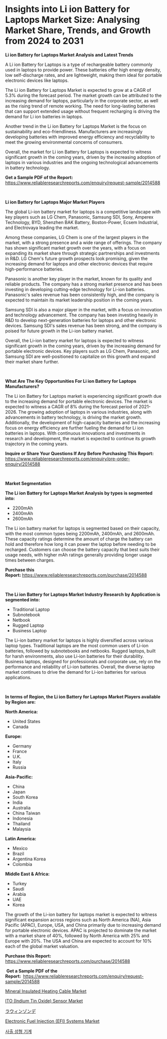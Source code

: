 <p><h1>Insights into Li ion Battery for Laptops Market Size: Analysing Market Share, Trends, and Growth from 2024 to 2031</h1></p><p><strong>Li ion Battery for Laptops Market Analysis and Latest Trends</strong></p>
<p><p>A Li ion Battery for Laptops is a type of rechargeable battery commonly used in laptops to provide power. These batteries offer high energy density, low self-discharge rates, and are lightweight, making them ideal for portable electronic devices like laptops.</p><p>The Li ion Battery for Laptops Market is expected to grow at a CAGR of 5.3% during the forecast period. The market growth can be attributed to the increasing demand for laptops, particularly in the corporate sector, as well as the rising trend of remote working. The need for long-lasting batteries that can support extended usage without frequent recharging is driving the demand for Li ion batteries in laptops.</p><p>Another trend in the Li ion Battery for Laptops Market is the focus on sustainability and eco-friendliness. Manufacturers are increasingly developing batteries with improved energy efficiency and recyclability to meet the growing environmental concerns of consumers.</p><p>Overall, the market for Li ion Battery for Laptops is expected to witness significant growth in the coming years, driven by the increasing adoption of laptops in various industries and the ongoing technological advancements in battery technology.</p></p>
<p><strong>Get a Sample PDF of the Report:&nbsp;</strong> <a href="https://www.reliableresearchreports.com/enquiry/request-sample/2014588">https://www.reliableresearchreports.com/enquiry/request-sample/2014588</a></p>
<p>&nbsp;</p>
<p><strong>Li ion Battery for Laptops Major Market Players</strong></p>
<p><p>The global Li-ion battery market for laptops is a competitive landscape with key players such as LG Chem, Panasonic, Samsung SDI, Sony, Amperex Technology, BYD, Shenzhen BAK Battery, Boston-Power, Ecsem Industrial, and Electrovaya leading the market. </p><p>Among these companies, LG Chem is one of the largest players in the market, with a strong presence and a wide range of offerings. The company has shown significant market growth over the years, with a focus on expanding its market share through strategic partnerships and investments in R&D. LG Chem's future growth prospects look promising, given the increasing demand for laptops and other electronic devices that require high-performance batteries.</p><p>Panasonic is another key player in the market, known for its quality and reliable products. The company has a strong market presence and has been investing in developing cutting-edge technology for Li-ion batteries. Panasonic's sales revenue has been consistently high, and the company is expected to maintain its market leadership position in the coming years.</p><p>Samsung SDI is also a major player in the market, with a focus on innovation and technology advancement. The company has been investing heavily in R&D to develop next-generation batteries for laptops and other electronic devices. Samsung SDI's sales revenue has been strong, and the company is poised for future growth in the Li-ion battery market.</p><p>Overall, the Li-ion battery market for laptops is expected to witness significant growth in the coming years, driven by the increasing demand for portable electronic devices. Key players such as LG Chem, Panasonic, and Samsung SDI are well-positioned to capitalize on this growth and expand their market share further.</p></p>
<p>&nbsp;</p>
<p><strong>What Are The Key Opportunities For Li ion Battery for Laptops Manufacturers?</strong></p>
<p><p>The Li ion Battery for Laptops market is experiencing significant growth due to the increasing demand for portable electronic devices. The market is expected to witness a CAGR of 8% during the forecast period of 2021-2026. The growing adoption of laptops in various industries, along with advancements in battery technology, is driving the market growth. Additionally, the development of high-capacity batteries and the increasing focus on energy efficiency are further fueling the demand for Li ion batteries in laptops. With continuous innovations and investments in research and development, the market is expected to continue its growth trajectory in the coming years.</p></p>
<p><strong>Inquire or Share Your Questions If Any Before Purchasing This Report:</strong> <a href="https://www.reliableresearchreports.com/enquiry/pre-order-enquiry/2014588">https://www.reliableresearchreports.com/enquiry/pre-order-enquiry/2014588</a></p>
<p>&nbsp;</p>
<p><strong>Market Segmentation</strong></p>
<p><strong>The Li ion Battery for Laptops Market Analysis by types is segmented into:</strong></p>
<p><ul><li>2200mAh</li><li>2400mAh</li><li>2600mAh</li></ul></p>
<p><p>The Li ion battery market for laptops is segmented based on their capacity, with the most common types being 2200mAh, 2400mAh, and 2600mAh. These capacity ratings determine the amount of charge the battery can hold and therefore how long it can power the laptop before needing to be recharged. Customers can choose the battery capacity that best suits their usage needs, with higher mAh ratings generally providing longer usage times between charges.</p></p>
<p><strong>Purchase this Report:&nbsp;</strong><a href="https://www.reliableresearchreports.com/purchase/2014588">https://www.reliableresearchreports.com/purchase/2014588</a></p>
<p>&nbsp;</p>
<p><strong>The Li ion Battery for Laptops Market Industry Research by Application is segmented into:</strong></p>
<p><ul><li>Traditional Laptop</li><li>Subnotebook</li><li>Netbook</li><li>Rugged Laptop</li><li>Business Laptop</li></ul></p>
<p><p>The Li-ion battery market for laptops is highly diversified across various laptop types. Traditional laptops are the most common users of Li-ion batteries, followed by subnotebooks and netbooks. Rugged laptops, built for harsh environments, also use Li-ion batteries for their durability. Business laptops, designed for professionals and corporate use, rely on the performance and reliability of Li-ion batteries. Overall, the diverse laptop market continues to drive the demand for Li-ion batteries for various applications.</p></p>
<p>&nbsp;</p>
<p><strong>In terms of Region, the Li ion Battery for Laptops Market Players available by Region are:</strong></p>
<p>
    <p> <strong> North America: </strong>
        <ul>
            <li>United States</li>
            <li>Canada</li>
        </ul>
        </p> 
    <p> <strong> Europe: </strong>
        <ul>
            <li>Germany</li>
            <li>France</li>
            <li>U.K.</li>
            <li>Italy</li>
            <li>Russia</li>
        </ul>
        </p> 
    <p> <strong> Asia-Pacific: </strong>
        <ul>
            <li>China</li>
            <li>Japan</li>
            <li>South Korea</li>
            <li>India</li>
            <li>Australia</li>
            <li>China Taiwan</li>
            <li>Indonesia</li>
            <li>Thailand</li>
            <li>Malaysia</li>
        </ul>
        </p> 
    <p> <strong> Latin America: </strong>
        <ul>
            <li>Mexico</li>
            <li>Brazil</li>
            <li>Argentina Korea</li>
            <li>Colombia</li>
        </ul>
        </p> 
    <p> <strong> Middle East & Africa: </strong>
        <ul>
            <li>Turkey</li>
            <li>Saudi</li>
            <li>Arabia</li>
            <li>UAE</li>
            <li>Korea</li>
        </ul>
    </p>
    </p>
<p><p>The growth of the Li-ion battery for laptops market is expected to witness significant expansion across regions such as North America (NA), Asia Pacific (APAC), Europe, USA, and China primarily due to increasing demand for portable electronic devices. APAC is projected to dominate the market with a market share of 40%, followed by North America with 25% and Europe with 20%. The USA and China are expected to account for 10% each of the global market valuation.</p></p>
<p><strong>Purchase this Report: </strong><a href="https://www.reliableresearchreports.com/purchase/2014588">https://www.reliableresearchreports.com/purchase/2014588</a></p>
<p>&nbsp;<strong>Get a Sample PDF of the Report:&nbsp;&nbsp;</strong><a href="https://www.reliableresearchreports.com/enquiry/request-sample/2014588">https://www.reliableresearchreports.com/enquiry/request-sample/2014588</a></p>
<p><strong></strong></p>
<p><p><a href="https://view.publitas.com/reportprime-1/mineral-insulated-heating-cable-market-size-evaluating-its-market-trends-growth-and-projections-2024-2031/">Mineral Insulated Heating Cable Market</a></p><p><a href="https://chivalrous-flock-a86.notion.site/ITO-Indium-Tin-Oxide-Sensor-Market-Dynamics-2024-2031-Also-about-Its-Market-Trends-Projections--ff3f10c86e0e4da68354fd0c8a5be7a9">ITO (Indium Tin Oxide) Sensor Market</a></p><p><a href="https://medium.com/@sandeepayare180/%E3%83%AD%E3%83%BC%E3%83%87%E3%82%A3%E3%82%BD%E3%83%B3%E3%83%89%E5%B8%82%E5%A0%B4%E3%81%AE%E5%88%86%E6%9E%90-%E3%82%B0%E3%83%AD%E3%83%BC%E3%83%90%E3%83%AB%E7%94%A3%E6%A5%AD%E3%81%AE%E5%B1%95%E6%9C%9B%E3%81%A8%E4%BA%88%E6%B8%AC-2024%E5%B9%B4%E3%81%8B%E3%82%892031%E5%B9%B4-d5e797e2ee3a">ラウィンゾンデ</a></p><p><a href="https://issuu.com/reportprime-2/docs/electronic-fuel-injection-efi-systems-market-size-">Electronic Fuel Injection (EFI) Systems Market</a></p><p><a href="https://medium.com/@henrywheeler53/%EC%A3%BC%EC%9E%85-%EC%84%B1%ED%98%95-%EA%B8%B0%EA%B3%84-%EC%8B%9C%EC%9E%A5-%EA%B7%9C%EB%AA%A8-%EB%B0%8F-%EC%8B%9C%EC%9E%A5-%EB%8F%99%ED%96%A5-%EC%99%84%EB%B2%BD%ED%95%9C-%EC%82%B0%EC%97%85-%EA%B0%9C%EC%9A%94-2024%EB%85%84%EB%B6%80%ED%84%B0-2031%EB%85%84%EA%B9%8C%EC%A7%80-de0d4c9bdfd9">사출 성형 기계</a></p></p>